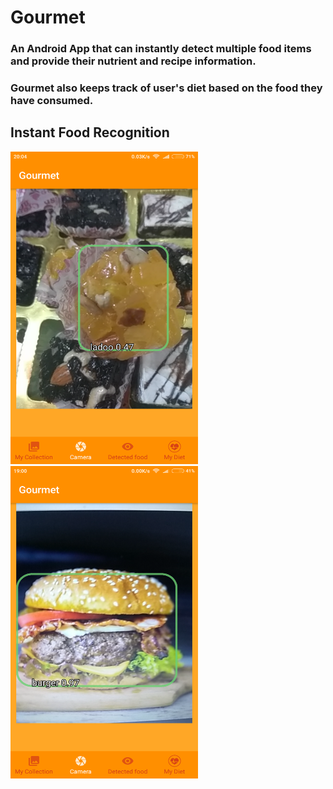 # Gourmet

### An Android App that can instantly detect multiple food items and provide their nutrient and recipe information.
### Gourmet also keeps track of user's diet based on the food they have consumed.

## Instant Food Recognition
<img src="https://github.com/de-crypto/Gourmet/blob/master/Images/Screenshot_2018-05-26-20-04-14-429_org.tensorflow.demo.png" width="300" height="500"></t><img src="https://github.com/de-crypto/Gourmet/blob/master/Images/Screenshot_2018-05-27-19-00-30-047_org.tensorflow.demo.png" width="300" height="500"> 
